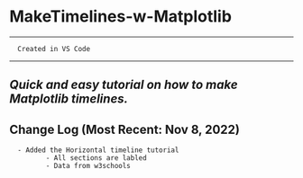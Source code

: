 # MakeTimelines-w-Matplotlib
----------
      Created in VS Code
----------
*Quick and easy tutorial on how to make Matplotlib timelines.*
----------
Change Log (Most Recent: Nov 8, 2022)
----------
      - Added the Horizontal timeline tutorial
             - All sections are labled
             - Data from w3schools
<!--
SECRET SECTION (for those of you who opened)
-->
<!--
                      gG88Pp                    
                     8888888b                   
                    d888::::8)                  
   G88888888888888  Y88888::8Y  88888888888888P 
    ~d8:::::::::88  `88888888'  88:::::::;88'~  
      ~d88';88::88    P8888P    88:;88:;88'~    
         ~d88888888,    YY    ,888888888'       
                  `p88888888889`                
            .d8888. `888888888'.d!!!!b          
            Y8888888.   YY   .d!!!!!!!b         
            ~d88888888. YY  y!!!!!!!!b'         
                  `8888.YYy!!!!!'               
                    `888Y!!!!!'                 
                     y!!!!!!!                   
                   y!!!!!!!888a                 
                 y!!!!!~YY~d888p                
                d!!!!!" YY  88888               
                !!!!!C  YY  9888p               
                 ~d!!!a YYy9888y'               
                   ~!!!!Y888889'                
                    .#8888889.                  
                  .8888888#!!!!.                
                .d88888'YY `!!!!!               
                Y88888' YY  `!!!!'              
-Enjoy!-        d88Y'   YY    `!!'
-->
